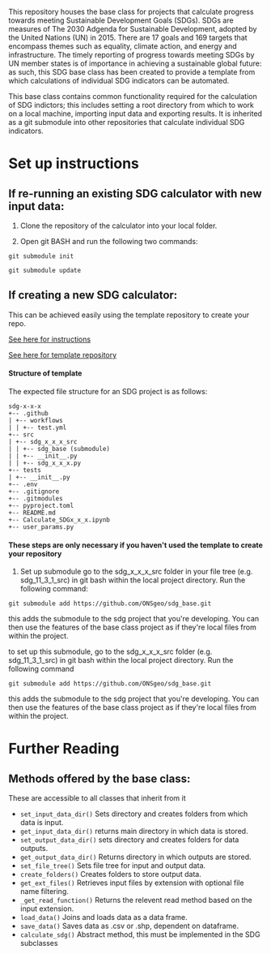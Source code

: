 This repository houses the base class for projects that calculate progress towards meeting Sustainable Development Goals (SDGs). SDGs are measures of The 2030 Adgenda for Sustainable Development, adopted by the United Nations (UN) in 2015. There are 17 goals and 169 targets that encompass themes such as equality, climate action, and energy and infrastructure. The timely reporting of progress towards meeting SDGs by UN member states is of importance in achieving a sustainable global future: as such, this SDG base class has been created to provide a template from which calculations of individual SDG indicators can be automated.  

This base class contains common functionality required for the calculation of SDG indictors; this includes setting a root directory from which to work on a local machine, importing input data and exporting results. It is inherited as a git submodule into other repositories that calculate individual SDG indicators. 

# Set up instructions

## If re-running an existing SDG calculator with new input data:

1. Clone the repository of the calculator into your local folder.
 
2. Open git BASH and run the following two commands:


```git submodule init```

```git submodule update```





## If creating a new SDG calculator:

This can be achieved easily using the template repository to create your repo. 

[See here for instructions](https://docs.github.com/en/repositories/creating-and-managing-repositories/creating-a-repository-from-a-template)

[See here for template repository](https://github.com/ONSgeo/sdg_template)


#### Structure of template
The expected file structure for an SDG project is as follows:
```
sdg-x-x-x
+-- .github
| +-- workflows
| | +-- test.yml
+-- src
| +-- sdg_x_x_x_src
| | +-- sdg_base (submodule)
| | +-- __init__.py
| | +-- sdg_x_x_x.py
+-- tests
| +-- __init__.py
+-- .env
+-- .gitignore
+-- .gitmodules
+-- pyproject.toml
+-- README.md
+-- Calculate_SDGx_x_x.ipynb
+-- user_params.py
```

#### These steps are only necessary if you haven't used the template to create your repository
1. Set up submodule go to the sdg_x_x_x_src folder in your file tree (e.g. sdg_11_3_1_src) in git bash within the local project directory. Run the following command:
 
```git submodule add https://github.com/ONSgeo/sdg_base.git```
 
this adds the submodule to the sdg project that you're developing. You can then use the features of the base class project as if they're local files from within the project.

to set up this submodule, go to the sdg_x_x_x_src folder (e.g. sdg_11_3_1_src) in git bash within the local project directory. Run the following command

```git submodule add https://github.com/ONSgeo/sdg_base.git```

this adds the submodule to the sdg project that you're developing. You can then use the features of the base class project as if they're local files from within the project.

# Further Reading

## Methods offered by the base class:
These are accessible to all classes that inherit from it
- `set_input_data_dir()` Sets directory and creates folders from which data is input.
- `get_input_data_dir()` returns main directory in which data is stored.
- `set_output_data_dir()` sets directory and creates folders for data outputs.
- `get_output_data_dir()` Returns directory in which outputs are stored.
- `set_file_tree()` Sets file tree for input and output data.
- `create_folders()` Creates folders to store output data.
- `get_ext_files()` Retrieves input files by extension with optional file name filtering.
- `_get_read_function()` Returns the relevent read method based on the input extension.
- `load_data()` Joins and loads data as a data frame.
- `save_data()` Saves data as .csv or .shp, dependent on dataframe.
- `calculate_sdg()` Abstract method, this must be implemented in the SDG subclasses

